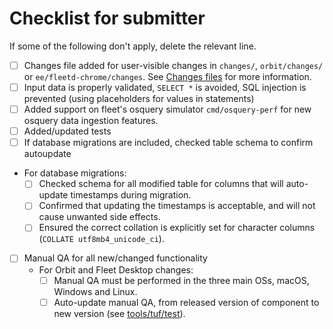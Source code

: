# Checklist for submitter

If some of the following don't apply, delete the relevant line.

<!-- Note that API documentation changes are now addressed by the product design team. -->

- [ ] Changes file added for user-visible changes in `changes/`, `orbit/changes/` or `ee/fleetd-chrome/changes`.
  See [Changes files](https://fleetdm.com/docs/contributing/committing-changes#changes-files) for more information.
- [ ] Input data is properly validated, `SELECT *` is avoided, SQL injection is prevented (using placeholders for values in statements)
- [ ] Added support on fleet's osquery simulator `cmd/osquery-perf` for new osquery data ingestion features.
- [ ] Added/updated tests
- [ ] If database migrations are included, checked table schema to confirm autoupdate
- For database migrations:
  - [ ] Checked schema for all modified table for columns that will auto-update timestamps during migration.
  - [ ] Confirmed that updating the timestamps is acceptable, and will not cause unwanted side effects.
  - [ ] Ensured the correct collation is explicitly set for character columns (`COLLATE utf8mb4_unicode_ci`).
- [ ] Manual QA for all new/changed functionality
  - For Orbit and Fleet Desktop changes:
    - [ ] Manual QA must be performed in the three main OSs, macOS, Windows and Linux.
    - [ ] Auto-update manual QA, from released version of component to new version (see [tools/tuf/test](../tools/tuf/test/README.md)).
